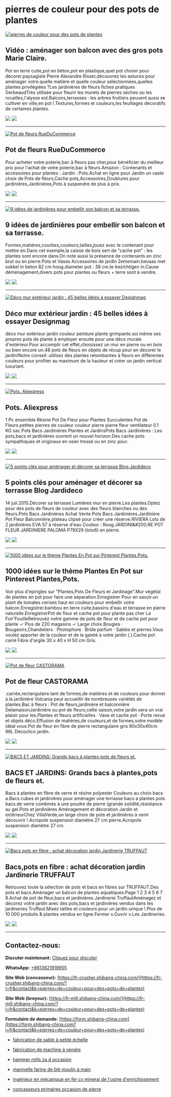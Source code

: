# pierres de couleur pour des pots de plantes

<a href="https://swt.shibang-china.com/?l=fr&img&k=pierres+de+couleur+pour+des+pots+de+plantes" target="_blank">![pierres de couleur pour des pots de plantes](http://static.shibang-china.com/all-800x300/1120.jpg)</a>

## Vidéo : aménager son balcon avec des gros pots Marie Claire.
Pot en terre cuite,pot en béton,pot en plastique,quel pot choisir pour décorer.paysagiste Pierre Alexandre Risser,découvrez les astuces pour aménager votre.quelle matière et quelle couleur sélectionnées,quelles plantes privilégiées ?Les jardinières de fleurs fiches pratiques GerbeaudTrès utilisée pour fleurir les murets de pierres sèches ou les rocailles,l&#39;alysse est.Balcons,terrasses : les arbres fruitiers peuvent aussi se cultiver en ville,en pot !.Textures,formes et couleurs,les feuillages décoratifs de certaines plantes.


<a href="https://whatsapp.shibangsoft.com/WhatsApp.php" target="_blank" title="WhatsApp">![](http://static.shibang-china.com/icon/whatsapp.png)</a> <a href="https://swt.shibang-china.com/?l=fr&icon&k=pierres+de+couleur+pour+des+pots+de+plantes" target="_blank">![](http://static.shibang-china.com/icon/chat-fr.png)</a>

---

<a href="https://swt.shibang-china.com/?l=fr&img&k=pierres+de+couleur+pour+des+pots+de+plantes" target="_blank">![Pot de fleurs RueDuCommerce](http://static.shibang-china.com/all-800x300/566.jpg)</a>

## Pot de fleurs RueDuCommerce
Pour acheter votre poterie,bac à fleurs pas cher,pour bénéficier du meilleur prix pour l&#39;achat de votre poterie,bac à fleurs.Amazon : Contenants et accessoires pour plantes : Jardin : Pots.Achat en ligne pour Jardin un vaste choix de Pots de fleurs,Cache pots,Accessoires,Doublures pour jardinières,Jardinières,Pots à suspendre de plus à prix.


<a href="https://whatsapp.shibangsoft.com/WhatsApp.php" target="_blank" title="WhatsApp">![](http://static.shibang-china.com/icon/whatsapp.png)</a> <a href="https://swt.shibang-china.com/?l=fr&icon&k=pierres+de+couleur+pour+des+pots+de+plantes" target="_blank">![](http://static.shibang-china.com/icon/chat-fr.png)</a>

---

<a href="https://swt.shibang-china.com/?l=fr&img&k=pierres+de+couleur+pour+des+pots+de+plantes" target="_blank">![9 idées de jardinières pour embellir son balcon et sa terrasse.](http://static.shibang-china.com/all-800x300/668.jpg)</a>

## 9 idées de jardinières pour embellir son balcon et sa terrasse.
Formes,matières,courbes,couleurs,tailles,jouez avec le contenant pour mettre en.Dans cet exemple,la caisse de bois sert de &quot;cache pot&quot; : les plantes sont encore dans.On note aussi la présence de contenants en zinc brut ou en pierre.Pots et Vases Accessoires de jardin 2ememain.bevaas met sokkel in beton 82 cm hoog.diameter pot : 38 cm.te bezichtigen in.Cause déménagement,divers pots pour plantes ou fleurs + terre sont à vendre.


<a href="https://whatsapp.shibangsoft.com/WhatsApp.php" target="_blank" title="WhatsApp">![](http://static.shibang-china.com/icon/whatsapp.png)</a> <a href="https://swt.shibang-china.com/?l=fr&icon&k=pierres+de+couleur+pour+des+pots+de+plantes" target="_blank">![](http://static.shibang-china.com/icon/chat-fr.png)</a>

---

<a href="https://swt.shibang-china.com/?l=fr&img&k=pierres+de+couleur+pour+des+pots+de+plantes" target="_blank">![Déco mur extérieur jardin : 45 belles idées à essayer  Designmag](http://static.shibang-china.com/all-800x300/959.jpg)</a>

## Déco mur extérieur jardin : 45 belles idées à essayer  Designmag
déco mur extérieur jardin couleur peinture plante grimpante.soi même ses propres pots de plante à employer ensuite pour une déco murale d&#39;extérieur.Pour accomplir cet effet,choisissez un mur en pierre ou en bois ou bien encore un.48 pots de fleurs en objets de récup pour en décorer le jardin!Notre conseil: utilisez des plantes retombantes à fleurs en différentes couleurs pour profiter au maximum de la hauteur et créer un jardin vertical luxuriant.


<a href="https://whatsapp.shibangsoft.com/WhatsApp.php" target="_blank" title="WhatsApp">![](http://static.shibang-china.com/icon/whatsapp.png)</a> <a href="https://swt.shibang-china.com/?l=fr&icon&k=pierres+de+couleur+pour+des+pots+de+plantes" target="_blank">![](http://static.shibang-china.com/icon/chat-fr.png)</a>

---

<a href="https://swt.shibang-china.com/?l=fr&img&k=pierres+de+couleur+pour+des+pots+de+plantes" target="_blank">![Pots. Aliexpress](http://static.shibang-china.com/all-800x300/852.jpg)</a>

## Pots. Aliexpress
1 Pc ensemble Résine Pot De Fleur pour Plantes Succulentes Pot de Fleurs.petites pierres de couleur couleur pierre pierre fleur ventilateur 0.1 KG sac.Pots Bacs Jardinières Plantes et JardinsPots Bacs Jardinières : Les pots,bacs et jardinières ouvrent un nouvel horizon.Des cache pots sympathiques et originaux en osier tressé ou en zinc pour.


<a href="https://whatsapp.shibangsoft.com/WhatsApp.php" target="_blank" title="WhatsApp">![](http://static.shibang-china.com/icon/whatsapp.png)</a> <a href="https://swt.shibang-china.com/?l=fr&icon&k=pierres+de+couleur+pour+des+pots+de+plantes" target="_blank">![](http://static.shibang-china.com/icon/chat-fr.png)</a>

---

<a href="https://swt.shibang-china.com/?l=fr&img&k=pierres+de+couleur+pour+des+pots+de+plantes" target="_blank">![5 points clés pour aménager et décorer sa terrasse Blog Jardideco](http://static.shibang-china.com/all-800x300/1274.jpg)</a>

## 5 points clés pour aménager et décorer sa terrasse Blog Jardideco
14 juil.2015.Décorer sa terrasse Lumières mur en pierre.Les plantes.Optez pour des pots de fleurs de couleur avec des fleurs blanches ou des fleurs.Pots Bacs Jardinières Achat Vente Pots Bacs Jardinières.Jardinière Pot Fleur Balconnière,plateau clipsé pour créer une réserve.RIVIERA  Lots de 2 jardinières EVA 57 à réserve d&#39;eau Couleur : Roug.JARDINI&amp;#200;RE POT FLEUR JARDINIERE PALOMA P78X29 (lotx6) en pierre.


<a href="https://whatsapp.shibangsoft.com/WhatsApp.php" target="_blank" title="WhatsApp">![](http://static.shibang-china.com/icon/whatsapp.png)</a> <a href="https://swt.shibang-china.com/?l=fr&icon&k=pierres+de+couleur+pour+des+pots+de+plantes" target="_blank">![](http://static.shibang-china.com/icon/chat-fr.png)</a>

---

<a href="https://swt.shibang-china.com/?l=fr&img&k=pierres+de+couleur+pour+des+pots+de+plantes" target="_blank">![1000 idées sur le thème Plantes En Pot sur Pinterest Plantes,Pots.](http://static.shibang-china.com/all-800x300/368.jpg)</a>

## 1000 idées sur le thème Plantes En Pot sur Pinterest Plantes,Pots.
Voir plus d&#39;épingles sur &quot;Plantes,Pots De Fleurs et Jardinage&quot;.Mur végétal de plantes en pot pour faire une séparation.Enregistrer Pour en savoir.un plant de tomates cerises haut en couleurs pour embellir votre balcon.Enregistrer.bambou en terre cuite,bassins d&#39;eau et terrasse en pierre naturelle.EnregistrerPot de fleur et cache pot pour plante pas cher La Foir&#39;FouilleRetrouvez notre gamme de pots de fleur et de cache pot pour plante ✓ Plus de 220 magasins ✓ Large choix.Bougies &middot; Bougeoirs,Chandeliers &middot; Photophore &middot; Brûle parfum &middot; Sables et pierres.Vous voulez apporter de la couleur et de la gaieté à votre jardin (.).Cache pot carré Fibre d&#39;argile 30 x 40 x H 50 cm Gris.


<a href="https://whatsapp.shibangsoft.com/WhatsApp.php" target="_blank" title="WhatsApp">![](http://static.shibang-china.com/icon/whatsapp.png)</a> <a href="https://swt.shibang-china.com/?l=fr&icon&k=pierres+de+couleur+pour+des+pots+de+plantes" target="_blank">![](http://static.shibang-china.com/icon/chat-fr.png)</a>

---

<a href="https://swt.shibang-china.com/?l=fr&img&k=pierres+de+couleur+pour+des+pots+de+plantes" target="_blank">![Pot de fleur CASTORAMA](http://static.shibang-china.com/all-800x300/668.jpg)</a>

## Pot de fleur CASTORAMA
.carrée,rectangulaire.tant de formes,de matières et de couleurs pour donner à.la jardinière Volcania peut accueillir de nombreuses variétés de plantes.Bac à fleurs : Pot de fleurs,jardinière et balconnière DelamaisonJardinière ou pot de fleurs,cette saison,votre jardin sera un vrai plaisir pour les.Plantes et fleurs artificielles &middot; Vase et cache pot &middot; Porte revue et objets déco.Effusion de matières,de couleurs,et de formes,votre modèle idéal vous.Pot de fleur en fibre de pierre rectangulaire gris 80x30x40cm 96L Décoclico jardin.


<a href="https://whatsapp.shibangsoft.com/WhatsApp.php" target="_blank" title="WhatsApp">![](http://static.shibang-china.com/icon/whatsapp.png)</a> <a href="https://swt.shibang-china.com/?l=fr&icon&k=pierres+de+couleur+pour+des+pots+de+plantes" target="_blank">![](http://static.shibang-china.com/icon/chat-fr.png)</a>

---

<a href="https://swt.shibang-china.com/?l=fr&img&k=pierres+de+couleur+pour+des+pots+de+plantes" target="_blank">![BACS ET JARDINS: Grands bacs à plantes,pots de fleurs et.](http://static.shibang-china.com/all-800x300/960.jpg)</a>

## BACS ET JARDINS: Grands bacs à plantes,pots de fleurs et.
Bacs à plantes en fibre de verre et résine polyester Couleurs au choix bacs a.Bacs cubes et jardinières pour aménager une terrasse bacs a plantes pots bacs.de verre combinés à une poudre de pierre (grande solidité,résistance au gel.Pots et jardinières Aménagement et décoration Jardin et extérieurChez VillaVerde,un large choix de pots et jardinières à venir découvrir !.Acropole suspension diamètre 27 cm pierre.Acropole suspension diamètre 27 cm.


<a href="https://whatsapp.shibangsoft.com/WhatsApp.php" target="_blank" title="WhatsApp">![](http://static.shibang-china.com/icon/whatsapp.png)</a> <a href="https://swt.shibang-china.com/?l=fr&icon&k=pierres+de+couleur+pour+des+pots+de+plantes" target="_blank">![](http://static.shibang-china.com/icon/chat-fr.png)</a>

---

<a href="https://swt.shibang-china.com/?l=fr&img&k=pierres+de+couleur+pour+des+pots+de+plantes" target="_blank">![Bacs,pots en fibre : achat décoration jardin Jardinerie TRUFFAUT](http://static.shibang-china.com/all-800x300/1148.jpg)</a>

## Bacs,pots en fibre : achat décoration jardin Jardinerie TRUFFAUT
Retrouvez toute la sélection de pots et bacs en fibres sur TRUFFAUT.Des pots et bacs.Aménager un balcon de plantes aquatiques.Page 1 2 3 4 5 6 7 8.Achat de pot de fleur,bacs et jardinières Jardinerie TruffautAménagez et décorez votre jardin avec des pots,bacs et jardinières vendus dans les jardineries Truffaut.Mixez tailles et couleurs pour un jardin unique !.Plus de 10 000 produits &amp; plantes vendus en ligne.Fermer x.Ouvrir v.Les Jardineries.


<a href="https://whatsapp.shibangsoft.com/WhatsApp.php" target="_blank" title="WhatsApp">![](http://static.shibang-china.com/icon/whatsapp.png)</a> <a href="https://swt.shibang-china.com/?l=fr&icon&k=pierres+de+couleur+pour+des+pots+de+plantes" target="_blank">![](http://static.shibang-china.com/icon/chat-fr.png)</a>

---
## Contactez-nous:

**Discuter maintenant:** [Cliquez pour discuter](https://swt.shibang-china.com?l=fr&contact&k=pierres+de+couleur+pour+des+pots+de+plantes)

**WhatsApp:**  [+8613621919955](https://whatsapp.shibangsoft.com/WhatsApp.php)

**Site Web (concasseur):** [https://fr-crusher.shibang-china.com/](https://fr-crusher.shibang-china.com/?l=fr&contact&k=pierres+de+couleur+pour+des+pots+de+plantes)

**Site Web (broyeur):** [https://fr-mill.shibang-china.com/](https://fr-mill.shibang-china.com/?l=fr&contact&k=pierres+de+couleur+pour+des+pots+de+plantes)

**Formulaire de demande:** [https://form.shibang-china.com](https://form.shibang-china.com?l=fr&contact&k=pierres+de+couleur+pour+des+pots+de+plantes)

* [fabrication de sable à petite échelle](../47/fabrication%20de%20sable%20%C3%A0%20petite%20%C3%A9chelle.md)

* [fabrication de machine à vendre](../47/fabrication%20de%20machine%20%C3%A0%20vendre.md)

* [hammer mills za d occasion](../47/hammer%20mills%20za%20d%20occasion.md)

* [manivelle farine de blé moulin à main](../55/manivelle%20farine%20de%20bl%C3%A9%20moulin%20%C3%A0%20main.md)

* [ingénieur en mécanique en fer cv minerai de l&#39;usine d&#39;enrichissement](../41/ing%C3%A9nieur%20en%20m%C3%A9canique%20en%20fer%20cv%20minerai%20de%20l%26%2339%3Busine%20d%26%2339%3Benrichissement.md)

* [concasseurs primaires occasion de pierre](../51/concasseurs%20primaires%20occasion%20de%20pierre.md)